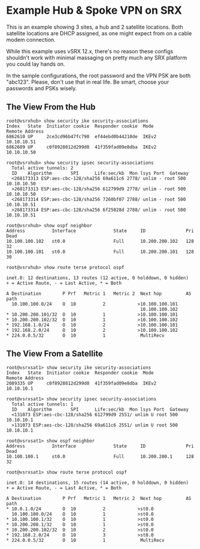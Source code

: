 # Example Hub & Spoke VPN on SRX

This is an example showing 3 sites, a hub and 2 satellite locations.  Both satellite locations are DHCP assigned, as one might expect from on a cable modem connection.

While this example uses vSRX 12.x, there's no reason these configs shouldn't work with minimal massaging on pretty much any SRX platform you could lay hands on.

In the sample configurations, the root password and the VPN PSK are both "abc123". Please, don't use that in real life. Be smart, choose your passwords and PSKs wisely.

## The View From the Hub

```
root@vsrxhub> show security ike security-associations
Index   State  Initiator cookie  Responder cookie  Mode           Remote Address
6862610 UP     2ce3cd96b47fc790  ef44ebd0b44210de  IKEv2          10.10.10.51
6862609 UP     c0f8928812d299d0  41f359fad09e8dba  IKEv2          10.10.10.50

root@vsrxhub> show security ipsec security-associations
  Total active tunnels: 2
  ID    Algorithm       SPI      Life:sec/kb  Mon lsys Port  Gateway
  <268173313 ESP:aes-cbc-128/sha256 69a611c6 2778/ unlim - root 500 10.10.10.50
  >268173313 ESP:aes-cbc-128/sha256 612799d9 2778/ unlim - root 500 10.10.10.50
  <268173314 ESP:aes-cbc-128/sha256 7260bf07 2788/ unlim - root 500 10.10.10.51
  >268173314 ESP:aes-cbc-128/sha256 6f25028d 2788/ unlim - root 500 10.10.10.51

root@vsrxhub> show ospf neighbor
Address          Interface              State     ID               Pri  Dead
10.100.100.102   st0.0                  Full      10.200.200.102   128    32
10.100.100.101   st0.0                  Full      10.200.200.101   128    30

root@vsrxhub> show route terse protocol ospf

inet.0: 12 destinations, 13 routes (12 active, 0 holddown, 0 hidden)
+ = Active Route, - = Last Active, * = Both

A Destination        P Prf   Metric 1   Metric 2  Next hop         AS path
  10.100.100.0/24    O  10          2            >10.100.100.101
                                                  10.100.100.102
* 10.200.200.101/32  O  10          1            >10.100.100.101
* 10.200.200.102/32  O  10          1            >10.100.100.102
* 192.168.1.0/24     O  10          2            >10.100.100.101
* 192.168.2.0/24     O  10          2            >10.100.100.102
* 224.0.0.5/32       O  10          1             MultiRecv
```

## The View From a Satellite

```
root@vsrxsat1> show security ike security-associations
Index   State  Initiator cookie  Responder cookie  Mode           Remote Address
2089335 UP     c0f8928812d299d0  41f359fad09e8dba  IKEv2          10.10.10.1

root@vsrxsat1> show security ipsec security-associations
  Total active tunnels: 1
  ID    Algorithm       SPI      Life:sec/kb  Mon lsys Port  Gateway
  <131073 ESP:aes-cbc-128/sha256 612799d9 2551/ unlim U root 500 10.10.10.1
  >131073 ESP:aes-cbc-128/sha256 69a611c6 2551/ unlim U root 500 10.10.10.1

root@vsrxsat1> show ospf neighbor
Address          Interface              State     ID               Pri  Dead
10.100.100.1     st0.0                  Full      10.200.200.1     128    32

root@vsrxsat1> show route terse protocol ospf

inet.0: 14 destinations, 15 routes (14 active, 0 holddown, 0 hidden)
+ = Active Route, - = Last Active, * = Both

A Destination        P Prf   Metric 1   Metric 2  Next hop         AS path
* 10.0.1.0/24        O  10          2            >st0.0
  10.100.100.0/24    O  10          1            >st0.0
* 10.100.100.1/32    O  10          1            >st0.0
* 10.200.200.1/32    O  10          1            >st0.0
* 10.200.200.102/32  O  10          2            >st0.0
* 192.168.2.0/24     O  10          3            >st0.0
* 224.0.0.5/32       O  10          1             MultiRecv
```
